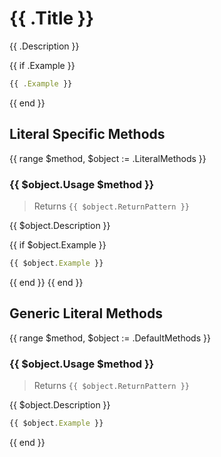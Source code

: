 # {{ .Title }}

{{ .Description }}

{{ if .Example }}
```js
{{ .Example }}
```
{{ end }}
## Literal Specific Methods
{{ range $method, $object := .LiteralMethods }}
### {{ $object.Usage $method }}
> Returns `{{ $object.ReturnPattern }}`

{{ $object.Description }}

{{ if $object.Example }}
```js
{{ $object.Example }}
```
{{ end }}
{{ end }}

## Generic Literal Methods
{{ range $method, $object := .DefaultMethods }}
### {{ $object.Usage $method }}
> Returns `{{ $object.ReturnPattern }}`

{{ $object.Description }}

```js
{{ $object.Example }}
```
{{ end }}